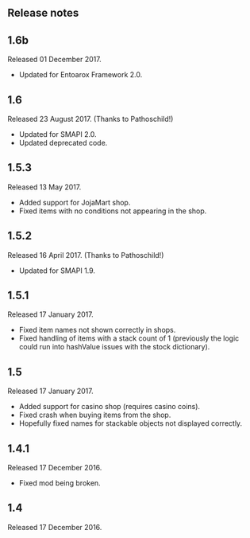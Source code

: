 ## Release notes
## 1.6b
Released 01 December 2017.

* Updated for Entoarox Framework 2.0.

## 1.6
Released 23 August 2017. (Thanks to Pathoschild!)

* Updated for SMAPI 2.0.
* Updated deprecated code.

## 1.5.3
Released 13 May 2017.

* Added support for JojaMart shop.
* Fixed items with no conditions not appearing in the shop.

## 1.5.2
Released 16 April 2017. (Thanks to Pathoschild!)

* Updated for SMAPI 1.9.

## 1.5.1
Released 17 January 2017.

* Fixed item names not shown correctly in shops.
* Fixed handling of items with a stack count of 1 (previously the logic could run into hashValue issues with the stock dictionary).

## 1.5
Released 17 January 2017.

* Added support for casino shop (requires casino coins).
* Fixed crash when buying items from the shop.
* Hopefully fixed names for stackable objects not displayed correctly.

## 1.4.1
Released 17 December 2016.

* Fixed mod being broken.

## 1.4
Released 17 December 2016.
